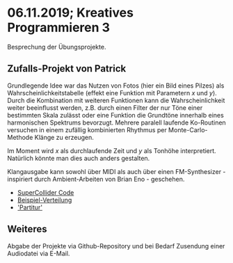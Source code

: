 # 06.11.2019; Kreatives Programmieren 3

Besprechung der Übungsprojekte.

## Zufalls-Projekt von Patrick

Grundlegende Idee war das Nutzen von Fotos (hier ein Bild eines Pilzes) als Wahrscheinlichkeitstabelle (effekt eine Funktion mit Parametern *x* und *y*). Durch die Kombination mit weiteren Funktionen kann die Wahrscheinlichkeit weiter beeinflusst werden, z.B. durch einen Filter der nur Töne einer bestimmten Skala zulässt oder eine Funktion die Grundtöne innerhalb eines harmonischen Spektrums bevorzugt. Mehrere paralell laufende Ko-Routinen versuchen in einem zufällig kombinierten Rhythmus per Monte-Carlo-Methode Klänge zu erzeugen.

Im Moment wird *x* als durchlaufende Zeit und *y* als Tonhöhe interpretiert. Natürlich könnte man dies auch anders gestalten.

Klangausgabe kann sowohl über MIDI als auch über einen FM-Synthesizer - inspiriert durch Ambient-Arbeiten von Brian Eno - geschehen.

* [SuperCollider Code](sparassis.scd)
* [Beispiel-Verteilung](sparassis-probability-example.png)
* ['Partitur'](sparassis-score.png)

## Weiteres

Abgabe der Projekte via Github-Repository und bei Bedarf Zusendung einer Audiodatei via E-Mail.